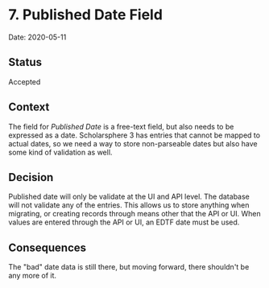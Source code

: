 # 7. Published Date Field

Date: 2020-05-11

## Status

Accepted

## Context

The field for _Published Date_ is a free-text field, but also needs to be expressed as a date. Scholarsphere 3 has
entries that cannot be mapped to actual dates, so we need a way to store non-parseable dates but also have some kind of
validation as well.

## Decision

Published date will only be validate at the UI and API level. The database will not validate any of the entries. This
allows us to store anything when migrating, or creating records through means other that the API or UI. When values are
entered through the API or UI, an EDTF date must be used.

## Consequences

The "bad" date data is still there, but moving forward, there shouldn't be any more of it.
